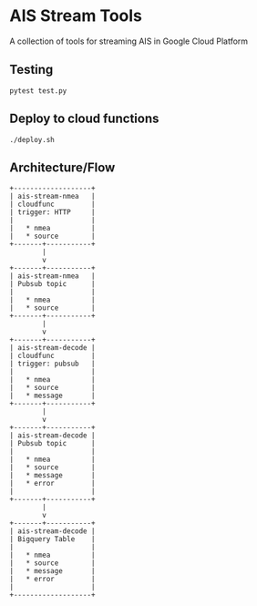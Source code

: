 # AIS Stream Tools

A collection of tools for streaming AIS in Google Cloud Platform

## Testing

```console
pytest test.py
```

## Deploy to cloud functions
```console
./deploy.sh
```

## Architecture/Flow

```diagram
+-------------------+
| ais-stream-nmea   |
| cloudfunc         |
| trigger: HTTP     |
|                   |
|   * nmea          |
|   * source        |
+-------+-----------+
        |
        v
+-------+-----------+
| ais-stream-nmea   |
| Pubsub topic      |
|                   |
|   * nmea          |
|   * source        |
+-------+-----------+
        |
        v
+-------+-----------+
| ais-stream-decode |
| cloudfunc         |
| trigger: pubsub   |
|                   |
|   * nmea          |
|   * source        |
|   * message       |
+-------+-----------+
        |
        v
+-------+-----------+
| ais-stream-decode |
| Pubsub topic      |
|                   |
|   * nmea          |
|   * source        |
|   * message       |
|   * error         |
|                   |
+-------+-----------+
        |
        v
+-------+-----------+
| ais-stream-decode |
| Bigquery Table    |
|                   |
|   * nmea          |
|   * source        |
|   * message       |
|   * error         |
|                   |
+-------------------+
```